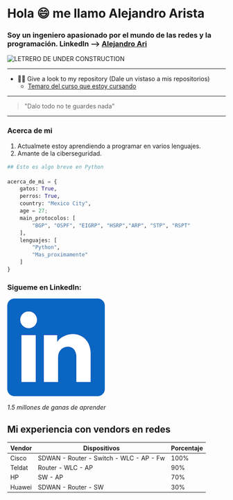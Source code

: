 # Hola :smile: me llamo Alejandro Arista

### Soy un ingeniero apasionado por el mundo de las redes y la programación. Linkedln --> [Alejandro Ari](www.linkedin.com/in/alejandro-arista)

![LETRERO DE UNDER CONSTRUCTION](https://ps.w.org/easy-under-construction/assets/banner-772x250.png?rev=2417171)
_______________________________

- :man_technologist: Give a look to my repository (Dale un vistaso a mis repositorios)
    - [Temaro del curso que estoy cursando](https://github.com/Alejandro-Ari/bootcamp-programacion-tech)

_______________________________

> "Dalo todo no te guardes nada"

_______________________________

### Acerca de mi

1. Actualmete estoy aprendiendo a programar en varios lenguajes.
2. Amante de la ciberseguridad.

```Python
## Esto es algo breve en Python

acerca_de_mi = {
    gatos: True,
    perros: True,
    country: "Mexico City",
    age = 27;
    main_protocolos: [
        "BGP", "OSPF", "EIGRP", "HSRP","ARP", "STP", "RSPT"
    ],
    lenguajes: [
        "Python",
        "Mas_proximamente" 
    ]
}

```

### Sigueme en LinkedIn:

[![Alejandro-ari](lk.png)](www.linkedin.com/in/alejandro-arista)


*1.5 millones de ganas de aprender*


## Mi experiencia con vendors en redes

| Vendor | Dispositivos | Porcentaje |
|--------|--------------|------------|
|Cisco | SDWAN - Router - Switch - WLC - AP - Fw | 100% |
|Teldat | Router - WLC - AP | 90% |
| HP | SW - AP | 70% |
| Huawei | SDWAN - Router - SW | 30% |    

